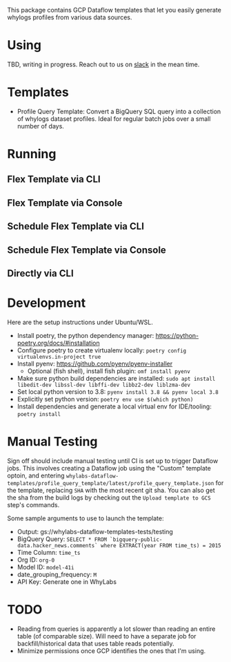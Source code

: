 
This package contains GCP Dataflow templates that let you easily generate whylogs profiles from various data sources.

# Using

TBD, writing in progress. Reach out to us on [slack](https://whylabs.ai/slack-community) in the mean time.

# Templates

- Profile Query Template: Convert a BigQuery SQL query into a collection of whylogs dataset profiles. Ideal for regular batch jobs over a small number of days.



# Running

## Flex Template via CLI

## Flex Template via Console

## Schedule Flex Template via CLI 

## Schedule Flex Template via Console

## Directly via CLI



# Development
Here are the setup instructions under Ubuntu/WSL.

- Install poetry, the python dependency manager: https://python-poetry.org/docs/#installation
- Configure poetry to create virtualenv locally: `poetry config virtualenvs.in-project true`
- Install pyenv: https://github.com/pyenv/pyenv-installer
  - Optional (fish shell), install fish plugin: `omf install pyenv`
- Make sure python build dependencies are installed: `sudo apt install libedit-dev libssl-dev libffi-dev libbz2-dev liblzma-dev`
- Set local python version to 3.8: `pyenv install 3.8 && pyenv local 3.8`
- Explicitly set python version: `poetry env use $(which python)`
- Install dependencies and generate a local virtual env for IDE/tooling: `poetry install`


# Manual Testing
Sign off should include manual testing until CI is set up to trigger Dataflow jobs. This involves creating a Dataflow job using the "Custom" template optoin, and entering `whylabs-dataflow-templates/profile_query_template/latest/profile_query_template.json` for the template, replacing `SHA` with the most recent git sha. You can also get the sha from the build logs by checking out the `Upload template to GCS` step's commands.

Some sample arguments to use to launch the template:
- Output: gs://whylabs-dataflow-templates-tests/testing
- BigQuery Query: ``SELECT * FROM `bigquery-public-data.hacker_news.comments` where EXTRACT(year FROM time_ts) = 2015``
- Time Column: `time_ts`
- Org ID: `org-0`
- Model ID: `model-41i`
- date_grouping_frequency: `M`
- API Key: Generate one in WhyLabs

# TODO
- Reading from queries is apparently a lot slower than reading an entire table (of comparable size). Will need to have a separate job for backfill/historical data that uses table reads potentially.
- Minimize permissions once GCP identifies the ones that I'm using.



